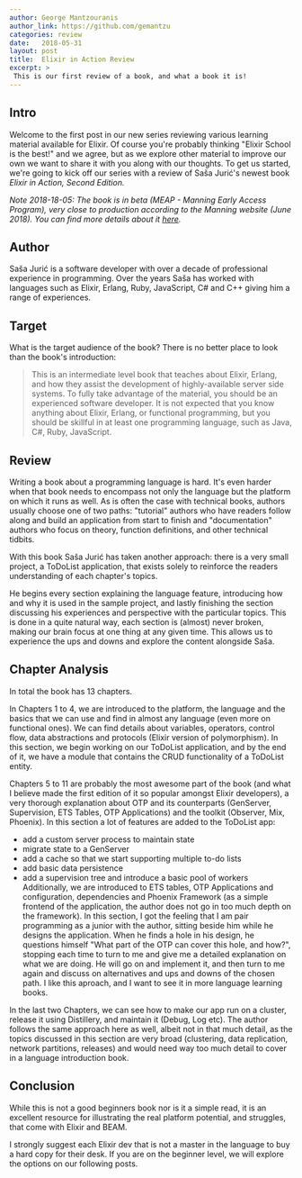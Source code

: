 ```yaml
---
author: George Mantzouranis
author_link: https://github.com/gemantzu
categories: review
date:   2018-05-31
layout: post
title:  Elixir in Action Review
excerpt: >
 This is our first review of a book, and what a book it is!
---
```


## Intro

Welcome to the first post in our new series reviewing various learning material available for Elixir.
Of course you're probably thinking "Elixir School is the best!" and we agree, but as we explore other material to improve our own we want to share it with you along with our thoughts.
To get us started, we're going to kick off our series with a review of Saša Jurić's newest book _Elixir in Action, Second Edition._

_Note 2018-18-05: The book is in beta (MEAP - Manning Early Access Program), very close to production according to the Manning website (June 2018).
You can find more details about it [here](https://www.manning.com/books/elixir-in-action-second-edition)._

## Author

Saša Jurić is a software developer with over a decade of professional experience in programming.
Over the years Saša has worked with languages such as Elixir, Erlang, Ruby, JavaScript, C# and C++ giving him a range of experiences.

## Target

What is the target audience of the book?  There is no better place to look than the book's introduction:

> This is an intermediate level book that teaches about Elixir, Erlang, and how they assist
the development of highly-available server side systems. To fully take advantage of the
material, you should be an experienced software developer. It is not expected that you know
anything about Elixir, Erlang, or functional programming, but you should be skillful in at
least one programming language, such as Java, C#, Ruby, JavaScript.

## Review

Writing a book about a programming language is hard.
It's even harder when that book needs to encompass not only the language but the platform on which it runs as well.
As is often the case with technical books, authors usually choose one of two paths: "tutorial" authors who have readers follow along and build an application from start to finish and "documentation" authors who focus on theory, function definitions, and other technical tidbits.

With this book Saša Jurić has taken another approach: there is a very small project, a ToDoList application, that exists solely to reinforce the readers understanding of each chapter's topics.

He begins every section explaining the language feature, introducing how and why it is used in the sample project, and lastly finishing the section discussing his experiences and perspective with the particular topics. This is done in a quite natural way, each section is (almost) never broken, making our brain focus at one thing at any given time. This allows us to experience the ups and downs and explore the content alongside Saša.

## Chapter Analysis

In total the book has 13 chapters.

In Chapters 1 to 4, we are introduced to the platform, the language and the basics that we can use and find in almost any language (even more on functional ones). We can find details about variables, operators, control flow, data abstractions and protocols (Elixir version of polymorphism). In this section, we begin working on our ToDoList application, and by the end of it, we have a module that contains the CRUD functionality of a ToDoList entity.

Chapters 5 to 11 are probably the most awesome part of the book (and what I believe made the first edition of it so popular amongst Elixir developers), a very thorough explanation about OTP and its counterparts (GenServer, Supervision, ETS Tables, OTP Applications) and the toolkit (Observer, Mix, Phoenix). In this section a lot of features are added to the ToDoList app: 
* add a custom server process to maintain state
* migrate state to a GenServer
* add a cache so that we start supporting multiple to-do lists
* add basic data persistence
* add a supervision tree and introduce a basic pool of workers
Additionally, we are introduced to ETS tables, OTP Applications and configuration, dependencies and Phoenix Framework (as a simple frontend of the application, the author does not go in too much depth on the framework). In this section, I got the feeling that I am pair programming as a junior with the author, sitting beside him while he designs the application. When he finds a hole in his design, he questions himself "What part of the OTP can cover this hole, and how?", stopping each time to turn to me and give me a detailed explanation on what we are doing. He will go on and implement it, and then turn to me again and discuss on alternatives and ups and downs of the chosen path. I like this aproach, and I want to see it in more language learning books. 

In the last two Chapters, we can see how to make our app run on a cluster, release it using Distillery, and maintain it (Debug, Log etc). The author follows the same approach here as well, albeit not in that much detail, as the topics discussed in this section are very broad (clustering, data replication, network partitions, releases) and would need way too much detail to cover in a language introduction book.

## Conclusion

While this is not a good beginners book nor is it a simple read, it is an excellent resource for illustrating the real platform potential, and struggles, that come with Elixir and BEAM.

I strongly suggest each Elixir dev that is not a master in the language to buy a hard copy for their desk. If you are on the beginner level, we will explore the options on our following posts.
